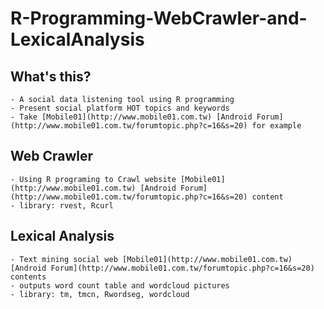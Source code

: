 # R-Programming-WebCrawler-and-LexicalAnalysis

## What's this?
	- A social data listening tool using R programming
	- Present social platform HOT topics and keywords
	- Take [Mobile01](http://www.mobile01.com.tw) [Android Forum](http://www.mobile01.com.tw/forumtopic.php?c=16&s=20) for example

## Web Crawler
	- Using R programing to Crawl website [Mobile01](http://www.mobile01.com.tw) [Android Forum](http://www.mobile01.com.tw/forumtopic.php?c=16&s=20) content
	- library: rvest, Rcurl

## Lexical Analysis
	- Text mining social web [Mobile01](http://www.mobile01.com.tw) [Android Forum](http://www.mobile01.com.tw/forumtopic.php?c=16&s=20) contents
 	- outputs word count table and wordcloud pictures
 	- library: tm, tmcn, Rwordseg, wordcloud



